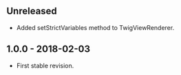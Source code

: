 ## Unreleased
- Added setStrictVariables method to TwigViewRenderer.

## 1.0.0 - 2018-02-03
- First stable revision.